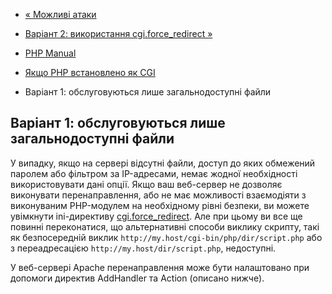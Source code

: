 - [« Можливі атаки](security.cgi-bin.attacks.md)
- [Варіант 2: використання cgi.force_redirect
»](security.cgi-bin.force-redirect.md)

- [PHP Manual](index.md)
- [Якщо PHP встановлено як CGI](security.cgi-bin.md)
- Варіант 1: обслуговуються лише загальнодоступні файли

## Варіант 1: обслуговуються лише загальнодоступні файли

У випадку, якщо на сервері відсутні файли, доступ до яких
обмежений паролем або фільтром за IP-адресами, немає жодної необхідності
використовувати дані опції. Якщо ваш веб-сервер не дозволяє виконувати
перенаправлення, або не має можливості взаємодіяти з
виконуваним PHP-модулем на необхідному рівні безпеки, ви можете
увімкнути ini-директиву
[cgi.force_redirect](ini.core.md#ini.cgi.force-redirect). Але при цьому
ви все ще повинні переконатися, що альтернативні способи виклику скрипту,
такі як безпосередній виклик
`http://my.host/cgi-bin/php/dir/script.php` або з переадресацією
`http://my.host/dir/script.php`, недоступні.

У веб-сервері Apache перенаправлення може бути налаштовано при
допомоги директив AddHandler та Action (описано нижче).

